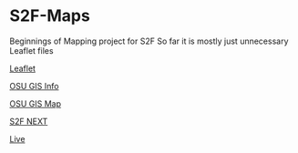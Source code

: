 # S2F-Maps
Beginnings of Mapping project for S2F
So far it is mostly just unnecessary Leaflet files

[Leaflet](https://leafletjs.com/)

[OSU GIS Info](https://gismaps.osu.edu/arcgis/rest/services)

[OSU GIS Map](https://gismaps.osu.edu/OSUMaps/Default.html?)

[S2F NEXT](https://s2f.excelsus.ltd/)

[Live](https://tuttlepower.github.io/S2F-Maps/Maps/index.html)


